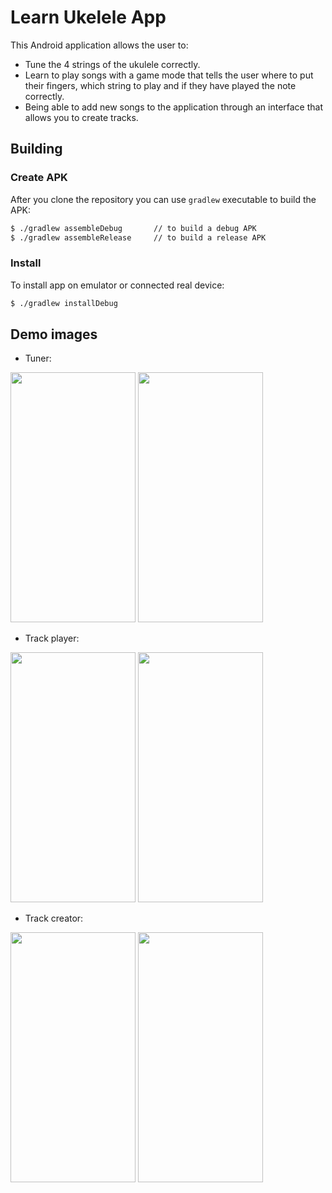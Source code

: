 
# Learn Ukelele App

This Android application allows the user to:
- Tune the 4 strings of the ukulele correctly.
- Learn to play songs with a game mode that tells the user where to put their fingers, which string to play and if they have played the note correctly.
- Being able to add new songs to the application through an interface that allows you to create tracks.

## Building
### Create APK
After you clone the repository you can use `gradlew` executable to build the APK:
```bash
$ ./gradlew assembleDebug       // to build a debug APK
$ ./gradlew assembleRelease     // to build a release APK
```
### Install
To install app on emulator or connected real device:
```bash
$ ./gradlew installDebug
```

## Demo images
- Tuner:
  
<img src="https://drive.google.com/uc?export=view&id=1eandMUmYJV6TNJogacbIpqdCZb33fn1Y" data-canonical-src="[https://gyazo.com/eb5c5741b6a9a16c692170a41a49c858.png](https://drive.google.com/uc?export=view&id=1eandMUmYJV6TNJogacbIpqdCZb33fn1Y)" width="200" height="400" /> <img src="https://drive.google.com/uc?export=view&id=12O-80D8S-4RqFxmugXwzosAxJLp3yhtJ" data-canonical-src="[https://gyazo.com/eb5c5741b6a9a16c692170a41a49c858.png](https://drive.google.com/uc?export=view&id=12O-80D8S-4RqFxmugXwzosAxJLp3yhtJ)" width="200" height="400" />

- Track player:
  
<img src="https://drive.google.com/uc?export=view&id=1Vgp9DPhHWZzeCzpYLgIgffSEjIRPyZvv" data-canonical-src="[https://gyazo.com/eb5c5741b6a9a16c692170a41a49c858.png](https://drive.google.com/uc?export=view&id=1Vgp9DPhHWZzeCzpYLgIgffSEjIRPyZvv)" width="200" height="400" /> <img src="https://drive.google.com/uc?export=view&id=10UNJEHefGPBRZXt6pZTsH-S7VzZeO1n0" data-canonical-src="[https://gyazo.com/eb5c5741b6a9a16c692170a41a49c858.png](https://drive.google.com/uc?export=view&id=10UNJEHefGPBRZXt6pZTsH-S7VzZeO1n0)" width="200" height="400" />


- Track creator:

<img src="https://drive.google.com/uc?export=view&id=1gD1fm8ylY0x3whbIJtwNP-njbLxu1wrB" data-canonical-src="[https://gyazo.com/eb5c5741b6a9a16c692170a41a49c858.png](https://drive.google.com/uc?export=view&id=1gD1fm8ylY0x3whbIJtwNP-njbLxu1wrB)" width="200" height="400" /> <img src="https://drive.google.com/uc?export=view&id=1g1ZfTDP706q_mqFKft-dGOUI7xG7KIGv" data-canonical-src="[https://gyazo.com/eb5c5741b6a9a16c692170a41a49c858.png](https://drive.google.com/uc?export=view&id=1g1ZfTDP706q_mqFKft-dGOUI7xG7KIGv)" width="200" height="400" />



